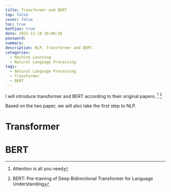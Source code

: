 ```yaml
---
title: Transformer and BERT
top: false
cover: false
toc: true
mathjax: true
date: 2021-12-18 10:00:56
password:
summary:
description: NLP, Transformer and BERT.
categories:
  - Machine Learning
  - Natural Language Processing
tags:
  - Natural Language Processing
  - Transformer
  - BERT
---
```


I will introduce transformer and BERT according to their original papers. [^1]
[^2]

[^2]:
    BERT: Pre-training of Deep Bidirectional Transformer for Language
    Understanding

[^1]: Attention is all you need

Based on the two paper, we will also take the first step to NLP.

# Transformer

# BERT
